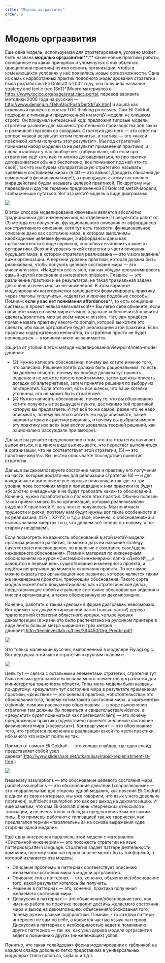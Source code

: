 ```yaml
---
title: "Модель оргразвития"
order: 6
---
```


# Модель оргразвития

Ещё одна модель, используемая для стратегирования, условно может быть названа **моделью оргразвития****:** какие новые практики работы, основанные на каких принципах и упомянутых в них объектах (дисциплина практики) нужно освоить организации, чтобы в изменяющихся условиях у неё появились новые оргвозможности. Одна из самых наработанных практик подобного моделирования стратегии была разработана Eli Goldratt в 2002 году, она получила название strategy and tactic tree (SnT)^[Много материалов в <https://www.tocico.org/page/strat_tact_portal>, перевод варианта методики 2006 года на русский — <http://www.deming.ru/TehnUpr/PostrDerStrTak.htm>] и вошла как отдельный процесс в состав TOC thinking processes. Сам Eli Goldratt подходил к типизации предложенной им метаУ-модели не слишком строго. Он придумал интересный ход: предложил типовые модели стратегии развития для машиностроительного производства под заказ и розничной торговли со складами. Стратегия для него — это ответ на вопрос «какой результат хотим получить», а тактика — это «какой практикой хотим получить этот результат». Мы под стратегией понимаем набор моделей (а не результат применения практики), а слова «тактика» у нас вообще нет (табуировано, ибо если про стратегию ещё хоть как-то можно договариваться, то про тактику договариваться обычно бесполезно, все понимают под ней что-то своё), так что мы будем «голдраттовскую стратегию» называть «целевым состоянием мира» (в 4D — это важно! Доводить описания до изменений в физическом мире!), а приводящее к этому состоянию мира действие будем называть целевой практикой. По-другому мы переводим и другие термины предложенной Eli Goldratt метаУ-модели, чтобы меньше путаться. Вот эта метаУ-модель в виде диаграммы:

![](/ru/systems-management/25.png)

В этом способе моделирования ключевым является абсолютно традиционный для инженерии ход на отделение (1) результата работ от (3) метода его получения, функционального описания от аффордансов конструктивного описания, хотя тут есть тонкости: функциональное описание дано как состояние мира, в котором выполнимы необходимые целевые функции, а аффордансы даны как оргвозможности в виде сервисов, способных выполнить какие-то оргпрактики. Верхний уровень такой стратегии в части описания будущего мира, в котором стратегия реализована — это vision/видение/вижн организации. А верхний уровень практики, которая должна быть реализована, чтобы получить целевое состояние мира — это миссия/mission. «Найдётся всё::vision, так как «будем программировать самый крутой поисковик в интернете»::mission». Главное — это различение практики и её результатов, не такая тривиальная задача для очень и очень многих не-инженеров. В этом варианте моделирования категорически запрещается формулировать практику через глаголы «получить», «сделать» и прочие подобные способы. Помним: **если у вас нет понимания** **affordances****, то есть концепции системы, в проект нельзя ввязываться!** Вы легко себя обманете, если напишете «мир во всём мире»::vision, а дальше «обеспечить/получить/сделать/воплотить мир во всём мире»::mission. Нет, вам придётся прямо назвать практику какого-то domain, которой вы хотите это сделать, ибо ваше оргразвитие будет реализацией этой практики. Если практика содержательно непонятна, то стратегия просто не будет воплощаться — утопиями никто не занимается.

Защита от утопий в этом методе моделирования/viewpoint/meta-model двойная:

* (2) Нужно написать обоснование, почему вы хотите именно того, что записано. Решение хотеть должно быть рациональным: то есть вы должны описать, почему вы вообще должны тут принять решение и не можете просто пройти мимо, затем должны описать догадки об альтернативах, затем принятие решения по выбору из альтернатив. Если этого нет, есть все шансы, что ваши хотелки утопичны, это не может быть стратегией.
* (4) Нужно написать обоснование, почему то, что вы обоснованно хотите получить в предыдущем пункте, достижимо той практикой, которую вы предлагаете. И тут всё то же самое, разве что не надо описывать, почему вы этого хотите. Но надо описывать, какие варианты практик рассматривались, и почему вы выбрали именно эту практику изо всех (как воспользовались теорией решений, как рационально рассуждали при выборе).

Дальше вы делаете предположение о том, что эта стратегия начинает выполняться, и в явном виде выписываете, что перестаёт выполняться в организации, что не соответствует этой стратегии, (5) — это практики-жертвы. Вы честно описываете последствия принятия стратегии.

Дальше вы декомпозируете состояние мира и практику его получения на части, которые достаточны для реализации стратегии (6) — и для каждой части выполняете все нужные описания, и так где-то три уровня, пока состояния мира и приводящие к ним практики не будут абсолютно очевидными и не будут требовать каких-то обоснований. Конечно, нужно позаботиться о полноте этих практик. Обычно полезен такой приём: «много было организаций, которые реализовывали видение X практикой Y, но у них не получилось. Мы понимаем трудности и риски, поэтому нам будут нужны вот такие особенности в их реализации: X1-Y1, X2-Y2, и т.д.» (всё, конечно, с обоснованиями и выписыванием «жертв» того, что делаем всё теперь по-новому, а по-старому не делаем).

Если посмотреть на важность обоснований в этой метаУ-модели организационного развития, то можно дать ей название strategy case/«стратегическое дело», по аналогии с assurance case/«дело инженерного обоснования». Помним материал по инженерным обоснованиям из курсе «Системной инженерии»: папка «Дело №\_\_\_» заводится в первый день существования инженерного проекта, и ведётся непрерывно до момента окончания проекта. То же самое можно сказать про организационное развитие, которое является таким же инженерным проектом, требующим обоснования. Такого сорта модель может быть документирована как «стратегическое дело», представляющее собой актуальное состояние обоснованных видения и миссии организации, а также обоснованную их декомпозицию.

Конечно, работать с таким «делом» в форме диаграммы невозможно. Вот пример так документированной части (только части!) дерева транспортной стратегии областного уровня, четыре уровня декомпозиции (в жизни это было распечатано на рулонном принтере в виде ленты больше метра шириной и трёх метров длиной)^[<http://techinvestlab.ru/files/394450/Org_Preobr.pdf>]:

![](/ru/systems-management/26.png)

Это только маленький кусочек, выполненный в моделере FlyingLogic. Вот верхушка этой части стратегии «крупным планом»:

![](/ru/systems-management/27.png)

Цель тут — связка с остальными элементами стратегии, стратегия тут была весьма детальной и включала много элементов оргразвития для министерства транспорта области. Типы мета-модели были названы по-другому: «результат» тут состояние мира в результате применения практики, «действие» — это целевая практика, «обстоятельства» это обоснование того, почему хотим такого состояния мира, а «аргументы» (rationale, помним рассказ про обоснования — в ходе выполнения стратегии там должны бы появиться и свидетельства/evidence, а «результат» будет пониматься как претензия/claim) — это почему предложенная практика («действие») принесёт желаемое состояние физического мира («результат»). Контраргумент — это обоснование того, что требуется пояснение в реализации какой-то части практики, ибо много что может пойти не так.

Пример от самого Eli Goldratt — это колода слайдов, где один слайд представляет собой узел дерева^[<http://www.slideshare.net/utkanuluay/rapid-replenishment-st-tree>]:

![](/ru/systems-management/28.png)

Nessesary assumptions — это обоснование целевого состояния мира, parallel assumptions — это обоснование действий («параллельные» — это «параллельные две стороны одной медали», как пояснил Eli Goldratt в одном из своих интервью, мы уже говорили, что язык у него довольно поэтичен), sufficient assumption это как раз выход на декомпозицию. И ещё заметим, что сам Eli Goldratt очень «творчески» относился к типизации, и не очень точно соблюдал предложенные им же самим типы. Его примеры работают с типизацией так же творчески, как предлагался термин «параллельный» на основе выражения «две стороны одной медали».

Ещё одна интересная параллель этой модели с материалом «Системной инженерии» — это похожесть стратегии на язык паттернов/pattern language. Стратегия задаёт паттерн деятельности компании, поэтому язык паттернов вполне может быть той формой, в которой излагается эта модель:

* Описание проблемы в паттернах соответствует описанию желаемого состояния мира в модели оргразвития.
* Описание сил в паттернах — это, конечно, объяснение/обоснование того, какой результат хотелось бы получить.
* Решение в паттернах — это, конечно, практика получения желаемого состояния мира.
* Дискуссия в паттернах — это объяснение/обоснование того, как именно работа по практике позволит достичь желаемого состояния мира и выход на декомпозицию: объяснения/обоснования того, почему нужны разные подпрактики. Помним, что каждый паттерн интересен не сам по себе, а является частью языка паттернов. Дискуссия в паттернах с необходимостью ведет к поминанию других паттернов — так же, как узел дерева модели оргразвития ведет к поминанию других (нижележащих) узлов.

Понятно, что такая «слайдовая» форма моделирования с табличкой на каждом слайде довольно легко представима в универсальных моделерах (типа notion.so, coda.io и т.д.).